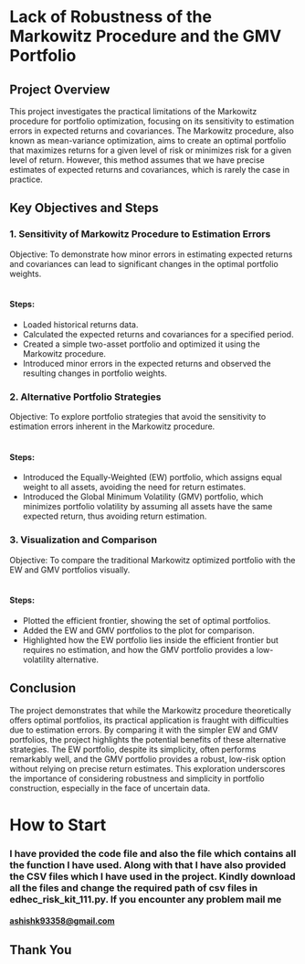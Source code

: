 # Lack of Robustness of the Markowitz Procedure and the GMV Portfolio
## Project Overview
This project investigates the practical limitations of the Markowitz procedure for portfolio optimization, focusing on its sensitivity to estimation errors in expected returns and covariances. The Markowitz procedure, also known as mean-variance optimization, aims to create an optimal portfolio that maximizes returns for a given level of risk or minimizes risk for a given level of return. However, this method assumes that we have precise estimates of expected returns and covariances, which is rarely the case in practice.
## Key Objectives and Steps
### 1. Sensitivity of Markowitz Procedure to Estimation Errors
Objective: To demonstrate how minor errors in estimating expected returns and covariances can lead to significant changes in the optimal portfolio weights.
#### <br> Steps: <br>
- Loaded historical returns data.
- Calculated the expected returns and covariances for a specified period.
- Created a simple two-asset portfolio and optimized it using the Markowitz procedure.
- Introduced minor errors in the expected returns and observed the resulting changes in portfolio weights.
### 2. Alternative Portfolio Strategies
Objective: To explore portfolio strategies that avoid the sensitivity to estimation errors inherent in the Markowitz procedure.
#### <br> Steps: <br>
- Introduced the Equally-Weighted (EW) portfolio, which assigns equal weight to all assets, avoiding the need for return estimates.
- Introduced the Global Minimum Volatility (GMV) portfolio, which minimizes portfolio volatility by assuming all assets have the same expected return, thus avoiding return estimation.
### 3. Visualization and Comparison
Objective: To compare the traditional Markowitz optimized portfolio with the EW and GMV portfolios visually.
#### <br> Steps: <br>
- Plotted the efficient frontier, showing the set of optimal portfolios.
- Added the EW and GMV portfolios to the plot for comparison.
- Highlighted how the EW portfolio lies inside the efficient frontier but requires no estimation, and how the GMV portfolio provides a low-volatility alternative.
## Conclusion
The project demonstrates that while the Markowitz procedure theoretically offers optimal portfolios, its practical application is fraught with difficulties due to estimation errors. By comparing it with the simpler EW and GMV portfolios, the project highlights the potential benefits of these alternative strategies. The EW portfolio, despite its simplicity, often performs remarkably well, and the GMV portfolio provides a robust, low-risk option without relying on precise return estimates. This exploration underscores the importance of considering robustness and simplicity in portfolio construction, especially in the face of uncertain data.

# How to Start 

### I have provided the code file and also the file which contains all the function I have used. Along with that I have also provided the CSV files which I have used in the project. Kindly download all the files and change the required path of csv files in edhec_risk_kit_111.py. If you encounter any problem mail me 
#### ashishk93358@gmail.com

## Thank You

